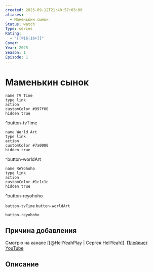 ```yaml
---
created: 2025-09-12T21:40:57+03:00
aliases:
  - Маменькин сынок
Status: watch
Type: series
Rating:
  - "[[®️16|16+]]"
Cover:
Year: 2025
Season: 1
Episode: 1
---
```


# Маменькин сынок




```button
name TV Time
type link
action 
customColor #997f00
hidden true
```
^button-tvTime

```button
name World Art
type link
action 
customColor #7a0000
hidden true
```
^button-worldArt

```button
name ReYohoho
type link
action 
customColor #1c1c1c
hidden true
```
^button-reyohoho



`button-tvTime` `button-worldArt`

`button-reyohoho`

## Причина добавления

Смотрю на канале [[@HellYeahPlay | Сергея HellYeah]]. [Плейлист YouTube](https://youtube.com/playlist?list=PL09Pdb63jCWCmGS_kL5_OVjfSOxwF7kE0)


## Описание



